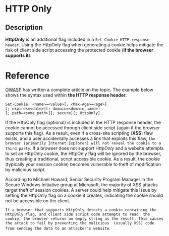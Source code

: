 # HTTP Only
## Description
**HttpOnly** is an additional flag included in a `Set-Cookie HTTP response header`. Using the HttpOnly flag when generating a cookie 
helps mitigate the risk of client side script accessing the protected cookie (**if the browser supports it**). 
# Reference
[OWASP](https://www.owasp.org/index.php/HttpOnly) has written a complete article on the topic. 
The example below shows the syntax used within **the HTTP response header**:
```
Set-Cookie: <name>=<value>[; <Max-Age>=<age>]
[; expires=<date>][; domain=<domain_name>]
[; path=<some_path>][; secure][; HttpOnly]
```
If the HttpOnly flag (optional) is included in the HTTP response header, the cookie cannot be accessed through client side script 
(again if the browser supports this flag). As a result, even if a cross-site scripting (**XSS**) flaw exists, and a user accidentally 
accesses a link that exploits this flaw, `the browser (primarily Internet Explorer) will not reveal the cookie to a third party`. 
If a browser does not support HttpOnly and a website attempts to set an HttpOnly cookie, the HttpOnly flag will be ignored by the
browser, thus creating a traditional, script accessible cookie. As a result, the cookie (typically your session cookie) becomes 
vulnerable to theft of modification by malicious script. 

According to Michael Howard, Senior Security Program Manager in the Secure Windows Initiative group at Microsoft, the majority of 
XSS attacks target theft of session cookies. A server could help mitigate this issue by setting the HttpOnly flag on a cookie it 
creates, indicating the cookie should not be accessible on the client.

`If a browser that supports HttpOnly detects a cookie containing the HttpOnly flag, and client side script code attempts to read 
the cookie, the browser returns an empty string as the result. This causes the attack to fail by preventing the malicious 
(usually XSS) code from sending the data to an attacker's website`. 
